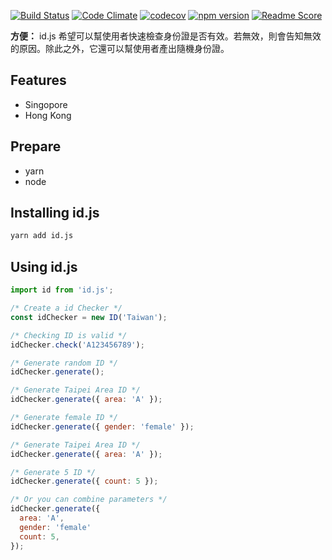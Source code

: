 [![Build Status](https://travis-ci.org/sexyoung/id.svg?branch=master)](https://travis-ci.org/sexyoung/id) [![Code Climate](https://codeclimate.com/github/sexyoung/id/badges/gpa.svg)](https://codeclimate.com/github/sexyoung/id) [![codecov](https://codecov.io/gh/sexyoung/id/branch/master/graph/badge.svg)](https://codecov.io/gh/sexyoung/id) [![npm version](https://badge.fury.io/js/id.js.svg)](https://badge.fury.io/js/id.js) [![Readme Score](http://readme-score-api.herokuapp.com/score.svg?url=https://github.com/sexyoung/id.js)](http://clayallsopp.github.io/readme-score?url=https://github.com/sexyoung/id.js)

**方便：** id.js 希望可以幫使用者快速檢查身份證是否有效。若無效，則會告知無效的原因。除此之外，它還可以幫使用者產出隨機身份證。

## Features
- Singopore
- Hong Kong

## Prepare
- yarn
- node

## Installing id.js

```sh
yarn add id.js
```

## Using id.js
```js
import id from 'id.js';

/* Create a id Checker */
const idChecker = new ID('Taiwan');

/* Checking ID is valid */
idChecker.check('A123456789');

/* Generate random ID */
idChecker.generate();

/* Generate Taipei Area ID */
idChecker.generate({ area: 'A' });

/* Generate female ID */
idChecker.generate({ gender: 'female' });

/* Generate Taipei Area ID */
idChecker.generate({ area: 'A' });

/* Generate 5 ID */
idChecker.generate({ count: 5 });

/* Or you can combine parameters */
idChecker.generate({
  area: 'A',
  gender: 'female'
  count: 5,
});
```
